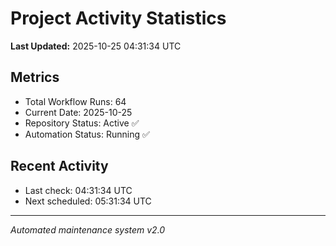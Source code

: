 # Project Activity Statistics

**Last Updated:** 2025-10-25 04:31:34 UTC

## Metrics
- Total Workflow Runs: 64
- Current Date: 2025-10-25
- Repository Status: Active ✅
- Automation Status: Running ✅

## Recent Activity
- Last check: 04:31:34 UTC
- Next scheduled: 05:31:34 UTC

---
*Automated maintenance system v2.0*

